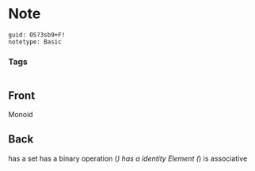# Note
```
guid: OS?3sb9+F!
notetype: Basic
```

### Tags
```
```

## Front
Monoid

## Back
has a set
has a binary operation \(*\)
has a identity Element
\(*\) is associative
